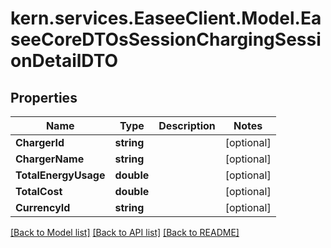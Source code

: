 # kern.services.EaseeClient.Model.EaseeCoreDTOsSessionChargingSessionDetailDTO

## Properties

Name | Type | Description | Notes
------------ | ------------- | ------------- | -------------
**ChargerId** | **string** |  | [optional] 
**ChargerName** | **string** |  | [optional] 
**TotalEnergyUsage** | **double** |  | [optional] 
**TotalCost** | **double** |  | [optional] 
**CurrencyId** | **string** |  | [optional] 

[[Back to Model list]](../README.md#documentation-for-models) [[Back to API list]](../README.md#documentation-for-api-endpoints) [[Back to README]](../README.md)

